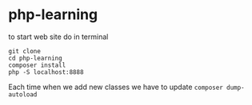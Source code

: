 # php-learning

to start web site do in terminal

```
git clone
cd php-learning
composer install
php -S localhost:8888
```

Each time when we add new classes we have to  update ```composer dump-autoload```
